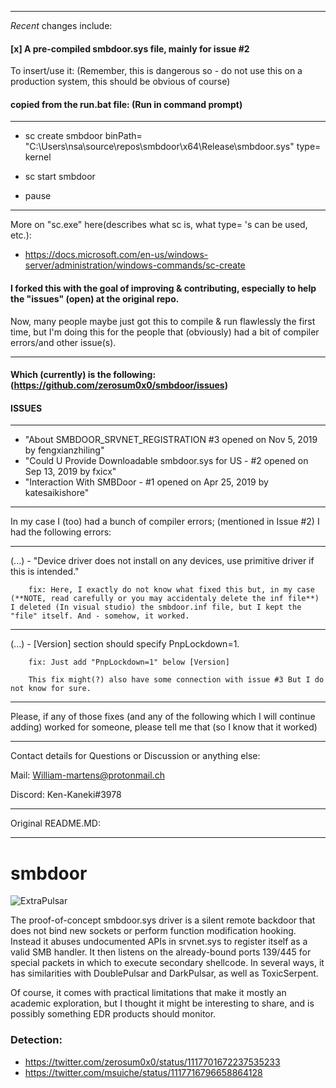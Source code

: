 
---------

*Recent* changes include:
 ####  [x]  A pre-compiled smbdoor.sys file, mainly for issue #2

To insert/use it: (Remember, this is dangerous so - do not use this on a production system, this should be obvious of course)

#### copied from the run.bat file: (Run in command prompt)

---------------


- sc create smbdoor binPath= "C:\Users\nsa\source\repos\smbdoor\x64\Release\smbdoor.sys" type= kernel

- sc start smbdoor

- pause


---------------

More on "sc.exe" here(describes what sc is, what type= 's can be used, etc.):
 - https://docs.microsoft.com/en-us/windows-server/administration/windows-commands/sc-create


#### I forked this with the goal of improving & contributing, especially to help the "issues" (open) at the original repo.

Now, many people maybe just got this to compile & run flawlessly the first time, but I'm doing this for the people that (obviously) had a bit of compiler errors/and other issue(s).

----------------------------------

#### Which (currently) is the following: (https://github.com/zerosum0x0/smbdoor/issues)

#### ISSUES

---------------------------------

- "About SMBDOOR_SRVNET_REGISTRATION #3 opened on Nov 5, 2019 by fengxianzhiling"
- "Could U Provide Downloadable smbdoor.sys for US - #2 opened on Sep 13, 2019 by fxicx"
- "Interaction With SMBDoor - #1 opened on Apr 25, 2019 by katesaikishore"

---------------------------------

In my case I (too) had a bunch of compiler errors; (mentioned in Issue #2) 
I had the following errors:

---------------------

(...) - "Device driver does not install on any devices, use primitive driver if this is intended."

        fix: Here, I exactly do not know what fixed this but, in my case (**NOTE, read carefully or you may accidentaly delete the inf file**) I deleted (In visual studio) the smbdoor.inf file, but I kept the "file" itself. And - somehow, it worked.

----------------------

(...) - [Version] section should specify PnpLockdown=1.

        fix: Just add "PnpLockdown=1" below [Version]

        This fix might(?) also have some connection with issue #3 But I do not know for sure.

----------------------

Please, if any of those fixes (and any of the following which I will continue adding) 
worked for someone, please tell me that (so I know that it worked)



-----------------------

Contact details for 
Questions or Discussion or anything else:



Mail: William-martens@protonmail.ch

Discord: Ken-Kaneki#3978


------------------------

Original README.MD:

------------------------

# smbdoor

![ExtraPulsar](extrapulsar.png)

The proof-of-concept smbdoor.sys driver is a silent remote backdoor that does not bind new sockets or perform function modification hooking. Instead it abuses undocumented APIs in srvnet.sys to register itself as a valid SMB handler. It then listens on the already-bound ports 139/445 for special packets in which to execute secondary shellcode. In several ways, it has similarities with DoublePulsar and DarkPulsar, as well as ToxicSerpent.

Of course, it comes with practical limitations that make it mostly an academic exploration, but I thought it might be interesting to share, and is possibly something EDR products should monitor.

### Detection: 
- https://twitter.com/zerosum0x0/status/1117701672237535233
- https://twitter.com/msuiche/status/1117716796658864128

